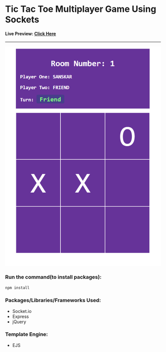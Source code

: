 # Tic Tac Toe Multiplayer Game Using Sockets

#### Live Preview: [Click Here](https://tttmg.herokuapp.com)
***
![Snaps of the web app](pic.png)
### Run the command(to install packages): 
```
npm install 
```

### Packages/Libraries/Frameworks Used: 
+ Socket.io 
+ Express
+ jQuery
### Template Engine: 
+ EJS
